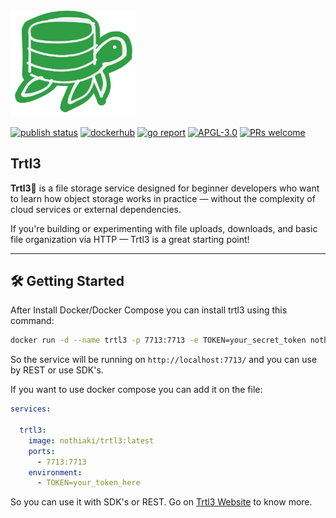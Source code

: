 <img alt="Trtl3 Logo" src="https://github.com/blobtrtl3/docs/blob/main/logo/logo.svg" width="200"/>

[![publish status](https://github.com/blobtrtl3/trtl3/actions/workflows/publish.yml/badge.svg?branch=main)](https://github.com/blobtrtl3/trtl3/actions/workflows/publish.yml)
[![dockerhub](https://img.shields.io/docker/pulls/nothiaki/trtl3.svg)](https://hub.docker.com/r/nothiaki/trtl3)
[![go report](https://goreportcard.com/badge/github.com/blobtrtl3/trtl3)](https://goreportcard.com/report/github.com/gin-gonic/gin)
[![APGL-3.0](https://img.shields.io/badge/license-AGPL--3.0-blue.svg)](LICENSE)
[![PRs welcome](https://img.shields.io/badge/contributions-welcome-brightgreen.svg)](CONTRIBUTING.md)

## Trtl3

**Trtl3**🐢 is a file storage service designed for beginner developers who want to learn how object storage works in practice — without
the complexity of cloud services or external dependencies.

If you're building or experimenting with file uploads, downloads, and basic file organization via HTTP — Trtl3 is a great starting point!

---

## 🛠️ Getting Started

After Install Docker/Docker Compose you can install trtl3 using this command:

```bash
docker run -d --name trtl3 -p 7713:7713 -e TOKEN=your_secret_token nothiaki/trtl3:latest
```

So the service will be running on `http://localhost:7713/` and you can use by REST or use SDK's.

If you want to use docker compose you can add it on the file:

```yaml
services:

  trtl3:
    image: nothiaki/trtl3:latest
    ports:
      - 7713:7713
    environment:
      - TOKEN=your_token_here
```

So you can use it with SDK's or REST.
Go on [Trtl3 Website](https://trtl3.store) to know more.


